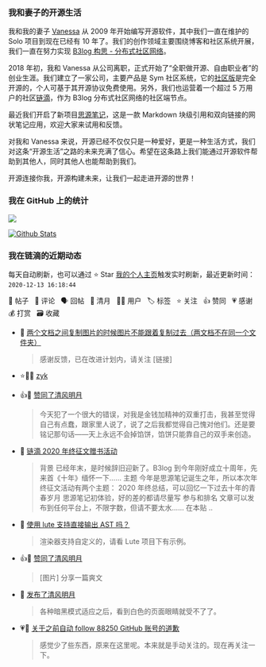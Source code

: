 ### 我和妻子的开源生活

我和我的妻子 [Vanessa](https://github.com/Vanessa219) 从 2009 年开始编写开源软件，其中我们一直在维护的 Solo 项目到现在已经有 10 年了。我们的创作领域主要围绕博客和社区系统开展，我们一直在努力实现 [B3log 构思 - 分布式社区网络](https://ld246.com/article/1546941897596)。

2018 年初，我和 Vanessa 从公司离职，正式开始了“全职做开源、自由职业者”的创业生涯。我们建立了一家公司，主要产品是 Sym 社区系统，它的[社区版](https://github.com/88250/symphony)是完全开源的，个人可基于其开源协议免费使用。另外，我们也运营着一个超过 5 万用户的社区[链滴](https://ld246.com)，作为 B3log 分布式社区网络的社区端节点。

最近我们开启了新项目[思源笔记](https://github.com/siyuan-note/siyuan)，这是一款 Markdown 块级引用和双向链接的网状笔记应用，欢迎大家来试用和反馈。

对我和 Vanessa 来说，开源已经不仅仅只是一种爱好，更是一种生活方式，我们对这条“开源生活”之路的未来充满了信心。希望在这条路上我们能通过开源软件帮助到其他人，同时其他人也能帮助到我们。

开源连接你我，开源构建未来，让我们一起走进开源的世界！

### 我在 GitHub 上的统计

<a title="Hits" target="_blank" href="https://github.com/88250/88250"><img src="https://hits.b3log.org/88250/88250.svg"></a>

[![Github Stats](https://github-readme-stats.vercel.app/api?username=88250&theme=tokyonight&show_icons=true)](https://github.com/88250)

<!--events start -->

### 我在链滴的近期动态

每天自动刷新，也可以通过 ⭐️ Star [我的个人主页](https://github.com/88250/88250)触发实时刷新，最近更新时间：`2020-12-13 16:18:44`

📝 帖子 &nbsp; 💬 评论 &nbsp; 🗣 回帖 &nbsp; 🌙 清月 &nbsp; 👨‍💻 用户 &nbsp; 🏷️ 标签 &nbsp; ⭐️ 关注 &nbsp; 👍 赞同 &nbsp; 💗 感谢 &nbsp; 💰 打赏 &nbsp; 🗃 收藏

* 💬 [两个文档之间复制图片的时候图片不能跟着复制过去（两文档不在同一个文件夹）](https://ld246.com/article/1607774345640/comment/1607823520470#comments)

  > 感谢反馈，已在改进计划内，请关注 [链接]
* ⭐️👨‍💻 [zyk](https://ld246.com/member/zyk)

  > 
* 👍🌙 [赞同了清风明月](https://ld246.com/member/zyk/breezemoons/1607782131655)

  > 今天犯了一个很大的错误，对我是金钱加精神的双重打击，我甚至觉得自己有点蠢，跟家里人说了，说了之后我都觉得自己愧对他们。还是要铭记那句话——天上永远不会掉馅饼，馅饼只能靠自己的双手来创造。
* 📝 [链滴 2020 年终征文赠书活动](https://ld246.com/article/1607769429589)

  > 背景 已经年末，是时候辞旧迎新了。B3log 到今年刚好成立十周年，先来首《十年》缅怀一下…… 主题 今年是思源笔记诞生之年，所以本次年终征文活动有两个主题： 2020 年终总结，可以回忆一下过去十年的青春岁月 思源笔记初体验，好的差的都请尽量写 参与和排名 文章可以发布到任何平台上，不限字数，但请不要太水…… 在本贴 ..
* 💬 [使用 lute 支持直接输出 AST 吗？](https://ld246.com/article/1607760994496/comment/1607762630638#comments)

  > 渲染器支持自定义的，请看 Lute 项目下有示例。
* 👍🌙 [赞同了清风明月](https://ld246.com/member/mymoshou/breezemoons/1607648599343)

  > [图片] 分享一篇爽文
* 🌙 [发布了清风明月](https://ld246.com/member/88250/breezemoons/1607699376085)

  > 各种暗黑模式适应之后，看到白色的页面眼睛就受不了了。
* 💗💬 [关于之前自动 follow 88250 GitHub 账号的道歉](https://ld246.com/article/1606723827247/comment/1607696504782#comments)

  > 感觉少了些东西，原来在这里呢。本来就是手动关注的。现在再关注一下。


<!--events end -->
